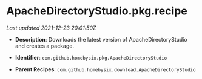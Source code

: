 # ApacheDirectoryStudio.pkg.recipe

_Last updated 2021-12-23 20:01:50Z_

- **Description**: Downloads the latest version of ApacheDirectoryStudio and creates a package.

- **Identifier**: `com.github.homebysix.pkg.ApacheDirectoryStudio`

- **Parent Recipes**: `com.github.homebysix.download.ApacheDirectoryStudio`
